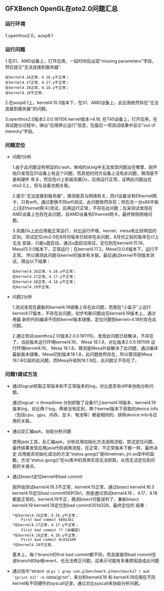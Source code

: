 ## GFXBench OpenGL在oto2.0问题汇总

### 运行环境
1.openthos2.0，aosp8.1

### 运行问题
1.在S1、AMD设备上，打开应用，一段时间后出现“missing parameters”字段，然后提示“无法连接到服务器”.
    
    在kernel4.16正常，4.16.y不正常；
    在kernel4.17正常，4.17.y不正常；
    在kernel4.18正常，4.18.y不正常；
    在kernel4.19不正常。

2.在aosp8.1上，kernel4.19.3版本下，在S1、AMD设备上，此应用依然存在“无法连接到服务器”的问题。

3.openthos2.0版本2.0.0.181106 kernel版本>4.18, 在T45设备上，打开应用，在测试跑分过程中，弹出“应用停止运行”信息，在最后一项测试结果中显示“out of memory”字段。

### 问题定位
  - 问题1分析
    
    1.由于此问题没有明显的crash，单纯的从log中无法发现问题出在哪里，刚开始只发现在S1设备上有这个问题，而其他的同方设备上没有此问题，猜测是不是和硬件
    有关，然后在s1上安装凤凰Os，应用运行正常，证明此问题出在oto2.0上，但与设备也相关联。
    
    2.提示“无法连接到服务器”，猜测是否与网络有关，而s1设备没有Ethernet网卡，只有wifi，通过更换不同wifi测试，此问题依然存在；但在另一台x86平板
    上(无Ethernet网卡)测试，应用运行正常，不存在此问题；后来测试发现在AMD设备上也存在此问题，且AMD设备有Ethernet网卡。最终排除网络问题。
    
    3.凤凰Os上此应用能正常运行，对比运行环境，kernel、mesa有比较明显的区别。测试定位oto2.0在8月份版本已经存在此问题，8月份之前的版本在s1上无法
    安装，只能u盘启动，通过u盘启动测试，定位到在kernel4.15.18，Mesa13.0.0版本下，正常运行；在kernel4.17.2，Mesa13.0.6版本下，运行不正常。
    所以猜测此问题与kernel的版本有关联。最后通过kernel不同版本测试，得出以下结果：
    
        在kernel4.16正常，4.16.y不正常；
        在kernel4.17正常，4.17.y不正常；
        在kernel4.18正常，4.18.y不正常；
        在kernel4.19不正常。
    
  - 问题2分析
  
    1.测试发现在最新的kernel4.19镜像上存在此问题，而我在“小盒子”上运行kernel4.17版本，不存在此问题，初步判断问题出在kernel4.19版本上，通过用最
    新的代码编译不同的kernel版本镜像，定位问题到kernel>4.18时存在此问题。
    
    2.通过测试openthos2.0(版本2.0.0.181115)，发现此问题已经解决，不存在了，当前版本运行环境kernel4.19， Mesa 18.1.9，对比版本2.0.0.181106
    运行环境kernel4.19， Mesa 18.1.8，猜测是Mesa升级解决了此问题，通过编译最新版本镜像，Mesa切到版本18.1.8，此问题依然存在，所以猜测是Mesa
    18.1.8引起的此问题，而Mesa升级到18.1.9后，此问题又不存在了。

### 问题1调试方法
  - 通过logcat抓取正常版本和不正常版本的log，对比是否有diff来协助分析问题。
  
    通过logcat -v threadtime 分别抓取了设备S1上kernel4.18版本、kernel4.19版本log，对比两个log，两者没有区别，两个kernel版本下获取的device info（包括cpu、gpu、内存、显卡、电池等）都是相同的，排除device info与应用的关联。
    
  - 通过反汇编apk，协助分析问题
  
    使用jadx工具，反汇编apk，分析应用初始化方法调用流程，尝试定位问题，最终结果发现应用java代码调用流程，在正常、不正常版本下都一样，最终决定
    应用能否初始化成功的方法“status.goog()“是libnetman_jni.so库中的函数，方法”status.goog()“在so库中的具体实现无法抓取，从而无法定位到问
    题的关键点。
    
  - 通过bisect定位kernel中bad commit
  
    刚开始测试kernel4.16.3不正常，kernel4.15正常，通过bisect kernel4.16.3 kernel4.15定位bad commit56913b1，但是通过测试kernel4.16
    、4.17、4.18都是正常的，kernel4.19不正，猜测bisect可能误判了，重新bisect kernel4.19 kernel4.18定位到bad commit301d328，最终定位的
    结果：
    
        *在kernel4.16正常，4.16.y不正常；
            First bad commit 56913b1
        *在kernel4.17正常，4.17.y不正常；
            First bad commit ?? (未確認)
        *在kernel4.18正常，4.18.y不正常；
            First bad commit dcd1b109
        *在kernel4.19不正常。
    基本上，每个branch的first bad commit都不同，而且直接将bad commit在该branch的tip做revert，也无法修正问题，这表示可能有多重原因造成此问题
 
 - 通过指令”strace -p `ps | grep com.glbenchmark.glbenchmark27 | awk '{print $2}'` -o /data/gl.txt“，来分析kernel4.18 和 kernel4.19应用在不同kernel和不同硬件的syscall记录，通过对比syscall来协助分析问题。
        
        
        
        
        


